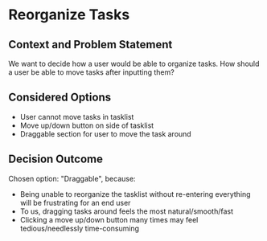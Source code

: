 # Reorganize Tasks

## Context and Problem Statement

We want to decide how a user would be able to organize tasks.
How should a user be able to move tasks after inputting them?

## Considered Options

* User cannot move tasks in tasklist
* Move up/down button on side of tasklist
* Draggable section for user to move the task around

## Decision Outcome

Chosen option: "Draggable", because:
- Being unable to reorganize the tasklist without re-entering everything will be frustrating for an end user
- To us, dragging tasks around feels the most natural/smooth/fast
- Clicking a move up/down button many times may feel tedious/needlessly time-consuming
